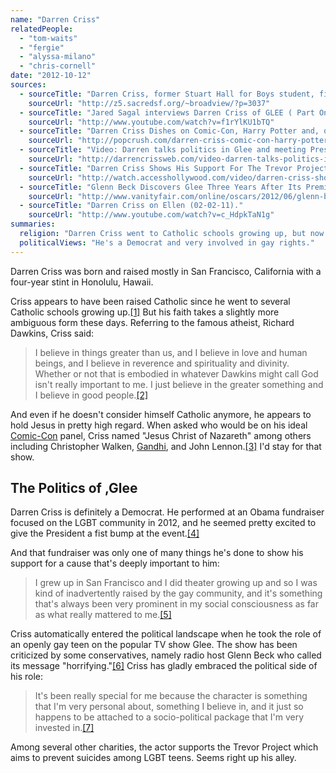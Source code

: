 ```yaml
---
name: "Darren Criss"
relatedPeople:
  - "tom-waits"
  - "fergie"
  - "alyssa-milano"
  - "chris-cornell"
date: "2012-10-12"
sources:
  - sourceTitle: "Darren Criss, former Stuart Hall for Boys student, finds role on 'Glee.'"
    sourceUrl: "http://z5.sacredsf.org/~broadview/?p=3037"
  - sourceTitle: "Jared Sagal interviews Darren Criss of GLEE ( Part One )."
    sourceUrl: "http://www.youtube.com/watch?v=f1rYlKU1bTQ"
  - sourceTitle: "Darren Criss Dishes on Comic-Con, Harry Potter and, of Course, 'Glee.'"
    sourceUrl: "http://popcrush.com/darren-criss-comic-con-harry-potter-glee/"
  - sourceTitle: "Video: Darren talks politics in Glee and meeting President Obama on Strombo Tonight."
    sourceUrl: "http://darrencrissweb.com/video-darren-talks-politics-in-glee-and-meeting-president-obama-on-george-stroumboulopoulos-tonight/"
  - sourceTitle: "Darren Criss Shows His Support For The Trevor Project & Talks 'Glee.'"
    sourceUrl: "http://watch.accesshollywood.com/video/darren-criss-shows-his-support-for-the-trevor-project-talks-glee/1314858455001"
  - sourceTitle: "Glenn Beck Discovers Glee Three Years After Its Premiere, Plans Conservative Rival Series."
    sourceUrl: "http://www.vanityfair.com/online/oscars/2012/06/glenn-beck-glee-rival-series-casting"
  - sourceTitle: "Darren Criss on Ellen (02-02-11)."
    sourceUrl: "http://www.youtube.com/watch?v=c_HdpkTaN1g"
summaries:
  religion: "Darren Criss went to Catholic schools growing up, but now he has a general kind of spirituality that involves belief in a higher power of some sort."
  politicalViews: "He's a Democrat and very involved in gay rights."
---
```


Darren Criss was born and raised mostly in San Francisco, California with a four-year stint in Honolulu, Hawaii.

Criss appears to have been raised Catholic since he went to several Catholic schools growing up.<a class="source-citation" href="#http%3A%2F%2Fz5.sacredsf.org%2F~broadview%2F%3Fp%3D3037" title="Darren Criss, former Stuart Hall for Boys student, finds role on &apos;Glee.&apos;">[1]</a> But his faith takes a slightly more ambiguous form these days. Referring to the famous atheist, Richard Dawkins, Criss said:

>I believe in things greater than us, and I believe in love and human beings, and I believe in reverence and spirituality and divinity. Whether or not that is embodied in whatever Dawkins might call God isn't really important to me. I just believe in the greater something and I believe in good people.<a class="source-citation" href="#http%3A%2F%2Fwww.youtube.com%2Fwatch%3Fv%3Df1rYlKU1bTQ" title="Jared Sagal interviews Darren Criss of GLEE ( Part One ).">[2]</a>

And even if he doesn't consider himself Catholic anymore, he appears to hold Jesus in pretty high regard. When asked who would be on his ideal [Comic-Con](http://en.wikipedia.org/wiki/San_Diego_Comic-Con_International) panel, Criss named "Jesus Christ of Nazareth" among others including Christopher Walken, [Gandhi](http://hollowverse.com/mohandas-karamchand-gandhi/), and John Lennon.<a class="source-citation" href="#http%3A%2F%2Fpopcrush.com%2Fdarren-criss-comic-con-harry-potter-glee%2F" title="Darren Criss Dishes on Comic-Con, Harry Potter and, of Course, &apos;Glee.&apos;">[3]</a> I'd stay for that show.


## The Politics of ,Glee

Darren Criss is definitely a Democrat. He performed at an Obama fundraiser focused on the LGBT community in 2012, and he seemed pretty excited to give the President a fist bump at the event.<a class="source-citation" href="#http%3A%2F%2Fdarrencrissweb.com%2Fvideo-darren-talks-politics-in-glee-and-meeting-president-obama-on-george-stroumboulopoulos-tonight%2F" title="Video: Darren talks politics in Glee and meeting President Obama on Strombo Tonight.">[4]</a>

And that fundraiser was only one of many things he's done to show his support for a cause that's deeply important to him:

>I grew up in San Francisco and I did theater growing up and so I was kind of inadvertently raised by the gay community, and it's something that's always been very prominent in my social consciousness as far as what really mattered to me.<a class="source-citation" href="#http%3A%2F%2Fwatch.accesshollywood.com%2Fvideo%2Fdarren-criss-shows-his-support-for-the-trevor-project-talks-glee%2F1314858455001" title="Darren Criss Shows His Support For The Trevor Project &amp; Talks &apos;Glee.&apos;">[5]</a>

Criss automatically entered the political landscape when he took the role of an openly gay teen on the popular TV show Glee. The show has been criticized by some conservatives, namely radio host Glenn Beck who called its message "horrifying."<a class="source-citation" href="#http%3A%2F%2Fwww.vanityfair.com%2Fonline%2Foscars%2F2012%2F06%2Fglenn-beck-glee-rival-series-casting" title="Glenn Beck Discovers Glee Three Years After Its Premiere, Plans Conservative Rival Series.">[6]</a> Criss has gladly embraced the political side of his role:

>It's been really special for me because the character is something that I'm very personal about, something I believe in, and it just so happens to be attached to a socio-political package that I'm very invested in.<a class="source-citation" href="#http%3A%2F%2Fwww.youtube.com%2Fwatch%3Fv%3Dc_HdpkTaN1g" title="Darren Criss on Ellen (02-02-11).">[7]</a>

Among several other charities, the actor supports the Trevor Project which aims to prevent suicides among LGBT teens. Seems right up his alley.